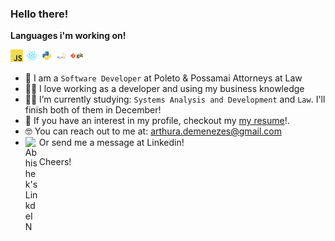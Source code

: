 ### Hello there! 

**Languages i'm working on!**  

<code><img height="20" src="https://raw.githubusercontent.com/github/explore/80688e429a7d4ef2fca1e82350fe8e3517d3494d/topics/javascript/javascript.png"></code>
<code><img height="20" src="https://raw.githubusercontent.com/github/explore/80688e429a7d4ef2fca1e82350fe8e3517d3494d/topics/react/react.png"></code>
<code><img height="20" src="https://raw.githubusercontent.com/github/explore/80688e429a7d4ef2fca1e82350fe8e3517d3494d/topics/python/python.png"></code>
<code><img height="20" src="https://raw.githubusercontent.com/github/explore/80688e429a7d4ef2fca1e82350fe8e3517d3494d/topics/mysql/mysql.png"></code>
<code><img height="20" src="https://raw.githubusercontent.com/github/explore/80688e429a7d4ef2fca1e82350fe8e3517d3494d/topics/git/git.png"></code>


- :school: I am a `Software Developer` at Poleto & Possamai Attorneys at Law
- :technologist: I love working as a developer and using my business knowledge 
- :student: I’m currently studying: `Systems Analysis and Development` and `Law`. I'll finish both of them in December!
- :thinking: If you have an interest in my profile, checkout my [my resume](https://drive.google.com/file/d/1jQNNcoLdbUT_kVylSJMoNoaREYlFjdFe/view?usp=sharing)!.
- :nerd_face: You can reach out to me at: arthura.demenezes@gmail.com
- Or send me a message at Linkedin! <a href="https://www.linkedin.com/in/arthurademenezes">
  <img align="left" alt="Abhishek's LinkdeIN" width="22px" src="https://cdn.jsdelivr.net/npm/simple-icons@v3/icons/linkedin.svg" />
</a>


Cheers!

<!--
**arthurademenezes/arthurademenezes** is a ✨ _special_ ✨ repository because its `README.md` (this file) appears on your GitHub profile.

Here are some ideas to get you started:

- 🔭 I’m currently working on ...
- 🌱 I’m currently learning ...
- 👯 I’m looking to collaborate on ...
- 🤔 I’m looking for help with ...
- 💬 Ask me about ...
- 📫 How to reach me: ...
- 😄 Pronouns: ...
- ⚡ Fun fact: ...
-->
